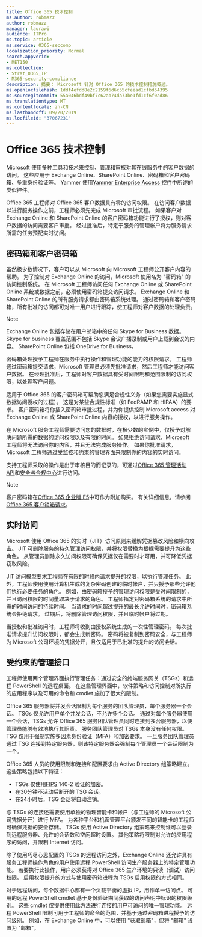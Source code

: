 ```yaml
---
title: Office 365 技术控制
ms.author: robmazz
author: robmazz
manager: laurawi
audience: ITPro
ms.topic: article
ms.service: O365-seccomp
localization_priority: Normal
search.appverid:
- MET150
ms.collection:
- Strat_O365_IP
- M365-security-compliance
description: 摘要： Microsoft 针对 Office 365 的技术控制措施概述。
ms.openlocfilehash: 1ddf4efdd8e2c2159f6d6c55cfeead1cfbd54395
ms.sourcegitcommit: 55a046bdf49bf7c62ab74da73be1fd1cf6f0ad86
ms.translationtype: MT
ms.contentlocale: zh-CN
ms.lasthandoff: 09/20/2019
ms.locfileid: "37067231"
---
```

# <a name="office-365-technology-controls"></a>Office 365 技术控制 

Microsoft 使用多种工具和技术来控制、管理和审核对其在线服务中的客户数据的访问。 这些应用于 Exchange Online、SharePoint Online、密码箱和客户密码箱、多重身份验证等。 Yammer 使用[Yammer Enterprise Access 控件](office-365-yammer-enterprise-access-controls.md)中所述的类似控件。

Office 365 工程师对 Office 365 客户数据具有零的访问权限。 在访问客户数据以进行服务操作之前，工程师必须先完成 Microsoft 审批流程。 如果客户对 Exchange Online 和 SharePoint Online 的客户密码箱功能进行了授权，则对客户数据的访问需要客户审批。 经过批准后，特定于服务的管理帐户将为服务请求所需的任务预配实时访问。

## <a name="lockbox-and-customer-lockbox"></a>密码箱和客户密码箱

虽然极少数情况下，客户可以从 Microsoft 向 Microsoft 工程师公开客户内容的帮助。 为了控制对 Exchange Online 的访问，Microsoft 使用名为 "密码箱" 的访问控制系统。 在 Microsoft 工程师访问任何 Exchange Online 或 SharePoint Online 系统或数据之前，必须使用密码箱提交访问请求。 Exchange Online 和 SharePoint Online 的所有服务请求都由密码箱系统处理。 通过密码箱和客户密码箱，所有批准的访问都可对唯一用户进行跟踪，使工程师对客户数据的处理负责。

> [!NOTE]
> Exchange Online 包括存储在用户邮箱中的任何 Skype for Business 数据。 Skype for business 覆盖范围不包括 Skype 会议广播录制或用户上载到会议的内容。 SharePoint Online 包括 OneDrive for Business。

密码箱处理授予工程师在服务中执行操作和管理功能的能力的权限请求。 工程师通过密码箱提交请求，Microsoft 管理员必须先批准请求，然后工程师才能访问客户数据。 在经理批准后，工程师对客户数据具有受时间限制和范围限制的访问权限，以处理客户问题。

适用于 Office 365 的客户密码箱可帮助您满足合规性义务（如果您需要实施显式数据访问授权的过程）。 这是对某些合规性标准（如 FedRAMP 和 HIPAA）的要求。 客户密码箱将你插入密码箱审批过程，并为你提供控制 Microsoft access 对 Exchange Online 或 SharePoint Online 内容的授权，以进行服务操作。

在 Microsoft 服务工程师需要访问您的数据时，在极少数的实例中，仅授予对解决问题所需的数据的访问权限以及有限的时间。 如果拒绝访问请求，Microsoft 工程师将无法访问你的内容，并且无法完成服务操作。 如果你批准请求，Microsoft 工程师通过受监控和约束的管理界面来限制你的内容的实时访问。

支持工程师采取的操作是出于审核目的而记录的，可通过[Office 365 管理活动 API](https://msdn.microsoft.com/library/office/dn707383.aspx)和[安全与合规中心](http://protection.office.com/)进行访问。

>[!NOTE]
> 客户密码箱在[Office 365 企业版 E5](https://products.office.com/business/office-365-enterprise-e5-business-software)中可作为附加购买。 有关详细信息，请参阅 [Office 365 客户锁箱请求](https://support.office.com/article/Office-365-Customer-Lockbox-Requests-36f9cdd1-e64c-421b-a7e4-4a54d16440a2)。

## <a name="just-in-time-access"></a>实时访问

Microsoft 使用 Office 365 的实时（JIT）访问原则来缓解凭据篡改风险和横向攻击。 JIT 可删除服务的持久管理访问权限，并将权限替换为根据需要提升为这些角色。 从管理员删除永久访问权限可确保凭据仅在需要时才可用，并可降低凭据窃取风险。

JIT 访问模型要求工程师在有限的时段内请求提升的权限，以执行管理任务。 此外，工程师使用使用计算机生成的复杂密码创建的临时帐户，并只授予那些允许他们执行必要任务的角色。 例如，由密码箱授予的管理访问权限是受时间限制的，并且访问权限的时间量取决于请求的角色。 工程师指定对密码箱系统的请求中所需的时间访问的持续时间。 当请求的时间超过提升的最长允许时间时，密码箱系统会拒绝请求。 过期后，将删除管理访问权限，并且临时帐户将过期。

当授权和批准访问时，工程师将收到由授权系统生成的一次性管理密码。 每次批准请求提升访问权限时，都会生成新密码。 密码将被复制到密码安全，与工程师为 Microsoft 公司环境的凭据分开，且仅适用于已批准的提升的访问会话。

## <a name="constrained-management-interfaces"></a>受约束的管理接口

工程师使用两个管理界面执行管理任务：通过安全的终端服务网关（TSGs）和远程 PowerShell 的远程桌面。 在这些管理界面中，软件策略和访问控制对所执行的应用程序以及可用的命令和 cmdlet 施加了很大的限制。

Office 365 服务器将并发会话限制为每个服务的团队管理员，每个服务器一个会话。 TSGs 仅允许用户单个并发会话，不允许多个会话。 通过对每个服务器使用一个会话，TSGs 允许 Office 365 服务团队管理员同时连接到多台服务器，以便管理员能够有效地执行其职责。 服务团队管理员对 TSGs 本身没有任何权限。 TSG 仅用于强制实施多因素身份验证（MFA）和加密要求。 一旦服务团队管理员通过 TSG 连接到特定服务器，则该特定服务器会强制每个管理员一个会话限制为一个。

Office 365 人员的使用限制和连接和配置要求由 Active Directory 组策略建立。 这些策略包括以下特征：

- TSGs 仅使用[FIPS](https://www.microsoft.com/en-us/TrustCenter/Compliance/FIPS) 140-2 验证的加密。
- 在30分钟不活动后断开的 TSG 会话。
- 在24小时后，TSG 会话将自动注销。

与 TSGs 的连接还需要使用单独的物理智能卡和帐户（与工程师的 Microsoft 公司凭据分开）进行 MFA。 为各种平台和机密管理平台颁发不同的智能卡的工程师可确保凭据的安全存储。 TSGs 使用 Active Directory 组策略来控制谁可以登录到远程服务器、允许的会话数和空闲超时设置。 其他策略将限制对允许的应用程序的访问，并限制 Internet 访问。

除了使用巧尽心思配置的 TSGs 的远程访问之外，Exchange Online 还允许具有服务工程师操作角色的用户使用远程 PowerShell 访问生产服务器上的特定管理功能。 若要执行此操作，用户必须获得对 Office 365 生产环境的只读（调试）访问权限。 启用权限提升的方式与使用密码箱进程为 TSGs 启用权限的方式相同。

对于远程访问，每个数据中心都有一个负载平衡的虚拟 IP，用作单一访问点。 可用的远程 PowerShell cmdlet 基于身份验证期间获取的访问声明中标识的权限级别。 这些 cmdlet 仅提供使用此方法进行连接的用户可访问的唯一管理功能。 远程 PowerShell 限制可用于工程师的命令的范围，并基于通过密码箱进程授予的访问级别。 例如，在 Exchange Online 中，可以使用 "获取邮箱"，但将 "邮箱" 设置为 "邮箱"。
